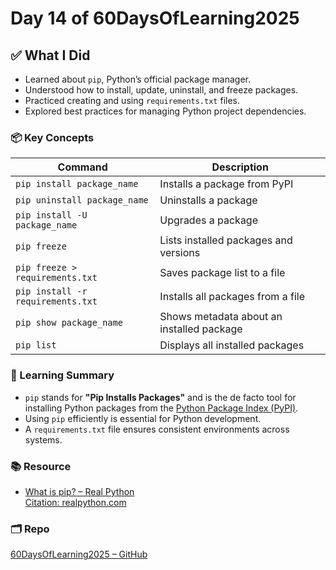 # Day 14 of 60DaysOfLearning2025

## ✅ What I Did

- Learned about `pip`, Python’s official package manager.
- Understood how to install, update, uninstall, and freeze packages.
- Practiced creating and using `requirements.txt` files.
- Explored best practices for managing Python project dependencies.

### 📦 Key Concepts

| Command                            | Description                                   |
|-----------------------------------|-----------------------------------------------|
| `pip install package_name`        | Installs a package from PyPI                  |
| `pip uninstall package_name`      | Uninstalls a package                          |
| `pip install -U package_name`     | Upgrades a package                            |
| `pip freeze`                      | Lists installed packages and versions         |
| `pip freeze > requirements.txt`   | Saves package list to a file                  |
| `pip install -r requirements.txt` | Installs all packages from a file             |
| `pip show package_name`           | Shows metadata about an installed package     |
| `pip list`                        | Displays all installed packages               |

### 🧠 Learning Summary

- `pip` stands for **"Pip Installs Packages"** and is the de facto tool for installing Python packages from the [Python Package Index (PyPI)](https://pypi.org/).
- Using `pip` efficiently is essential for Python development.
- A `requirements.txt` file ensures consistent environments across systems.

### 📚 Resource

- [What is pip? – Real Python](https://realpython.com/what-is-pip/)  
  [Citation: realpython.com](https://realpython.com/what-is-pip/)

### 🗂️ Repo

[60DaysOfLearning2025 – GitHub](https://github.com/rohannmarhajan/60DaysOfLearning2025)
